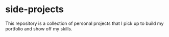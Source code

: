 # side-projects
This repository is a collection of personal projects that I pick up to build my portfolio and show off my skills. 
